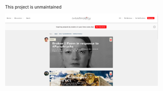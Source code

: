 This project is unmaintained

![This is how the product look like"](https://github.com/creatorstory/creatorstory-app/blob/master/readme-photos/creatorstory.PNG)


